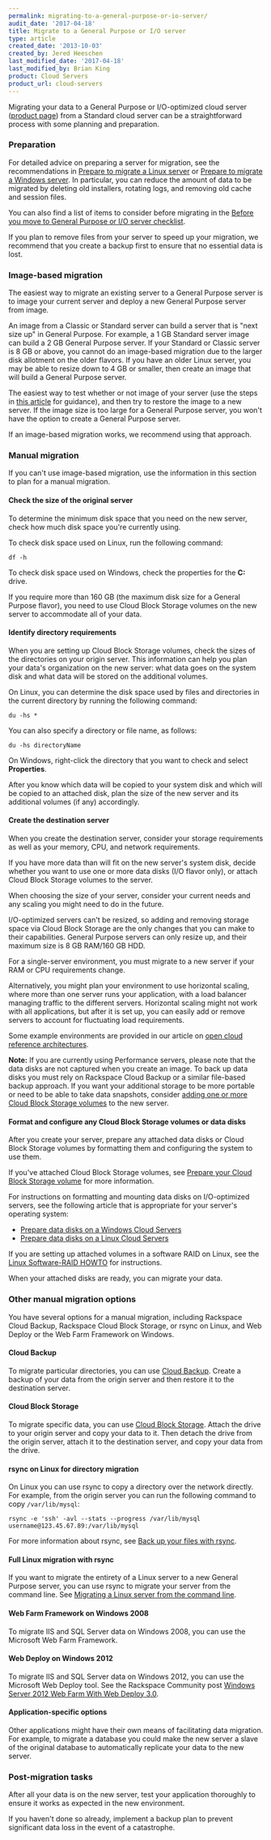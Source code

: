 ```yaml
---
permalink: migrating-to-a-general-purpose-or-io-server/
audit_date: '2017-04-18'
title: Migrate to a General Purpose or I/O server
type: article
created_date: '2013-10-03'
created_by: Jered Heeschen
last_modified_date: '2017-04-18'
last_modified_by: Brian King
product: Cloud Servers
product_url: cloud-servers
---
```


Migrating your data to a General Purpose or I/O-optimized cloud server
([product page](http://www.rackspace.com/cloud/servers)) from a Standard cloud server can
be a straightforward process with some planning and preparation.

### Preparation

For detailed advice on preparing a server for  migration, see the recommendations
in [Prepare to migrate a Linux server](/how-to/prepare-to-migrate-a-linux-server) or [Prepare to migrate a Windows server](https://support.rackspace.com/how-to/prepare-to-migrate-a-windows-server/). In
particular, you can reduce the amount of data to be migrated by deleting old installers,
rotating logs, and removing old cache and session files.

You can also find a  list of items to consider before migrating in the
[Before you move to General Purpose or I/O server checklist](/how-to/before-you-move-to-general-purpose-or-io-cloud-server-checklist).

If you plan to remove files from your server to speed up your migration, we recommend that
you create a backup first to ensure that no essential data is lost.

### Image-based migration

The easiest way to migrate an existing server to a General Purpose server is to image your current server and deploy a new General Purpose server from image.

 An image from a Classic or Standard server can build a server that is "next size up" in General Purpose. For example, a 1 GB Standard server image can build a 2 GB General Purpose server. If your Standard or Classic server is 8 GB or above, you cannot do an image-based migration due to the larger disk allotment on the older flavors. If you have an older Linux server, you may be able to resize down to 4 GB or smaller, then create an image that will build a General Purpose server.

The easiest way to test whether or not  image of your server (use the steps in
[this article](/how-to/create-an-image-of-a-server-and-restore-a-server-from-a-saved-image)
for guidance), and then try to restore the image to a new server. If the image size is too
large for a General Purpose server, you won't have the option to create a General
Purpose server.

If an image-based migration works, we recommend using that approach. 

### Manual migration

If you can't use image-based migration, use the information in this section to plan for a
manual migration.

#### Check the size of the original server

To determine the minimum disk space that you need on the new server, check how much disk space
you're currently using.

To check disk space used on Linux, run the following command:

    df -h

To check disk space used on Windows, check the properties for the **C:** drive.

If you require more than 160 GB (the maximum disk size for a General Purpose flavor), you need to use Cloud Block Storage volumes on the new server to accommodate all of your data.

#### Identify directory requirements

When you are setting up Cloud Block Storage volumes, check the sizes of
the directories on your origin server. This information can help you plan your data's
organization on the new server: what data goes on the system disk and what data
will be stored on the additional volumes.

On Linux, you can determine the disk space used by files and directories in the current
directory by running the following command:

    du -hs *

You can also specify a directory or file name, as follows:

    du -hs directoryName

On Windows, right-click the directory that you want to check and select **Properties**.

After you know which data will be copied to your system disk and which will be copied to an
attached disk, plan the size of the new server and its additional volumes (if any) accordingly.

#### Create the destination server

When you create the destination server, consider your storage requirements as well as your
memory, CPU, and network requirements.

If you have more data than will fit on the new server's system disk, decide whether you
want to use one or more data disks (I/O flavor only), or attach Cloud Block Storage volumes to the
server.

When choosing the size of your server, consider your current needs and any scaling you might
need to do in the future.

I/O-optimized servers can't be resized, so adding and removing storage
space via Cloud Block Storage are the only changes that you can make to their capabilities. 
General Purpose servers can only resize up, and their maximum size is 8 GB RAM/160 GB HDD.

For a single-server environment, you must migrate to a new server if your RAM or CPU
requirements change.

Alternatively, you might plan your environment to use horizontal scaling, where more than
one server runs your application, with a load balancer managing traffic to the different
servers. Horizontal scaling might not work with all applications, but after it is set up,
you can easily add or remove servers to account for fluctuating load requirements.

Some example environments are provided in our article on [open cloud reference architectures](/how-to/rackspace-open-cloud-reference-architecture).

**Note:** If you are currently using Performance servers, please note that the data disks are not captured
when you create an image. To back up data disks you must rely on Rackspace Cloud Backup or a similar file-based backup approach.
If you want your additional storage to be more portable or need to be able to take data
snapshots, consider [adding one or more Cloud Block Storage volumes](/how-to/create-and-attach-a-cloud-block-storage-volume)
to the new server.

#### Format and configure any Cloud Block Storage volumes or data disks

After you create your server, prepare any attached data disks or Cloud Block Storage volumes
by formatting them and configuring the system to use them.

If you've attached Cloud Block Storage volumes, see
[Prepare your Cloud Block Storage volume](/how-to/prepare-your-cloud-block-storage-volume)
for more information.

For instructions on formatting and mounting data disks on I/O-optimized
servers, see the following article that is appropriate for your server's operating system:

- [Prepare data disks on a Windows Cloud Servers](/how-to/preparing-data-disks-on-windows-cloud-servers)
- [Prepare data disks on a Linux Cloud Servers](/how-to/preparing-data-disks-on-linux-cloud-servers)

If you are setting up attached volumes in a software RAID on Linux, see the
[Linux Software-RAID HOWTO](http://www.tldp.org/HOWTO/Software-RAID-HOWTO.html) for instructions.

When your attached disks are ready, you can migrate your data.

### Other manual migration options

You have several options for a manual migration, including Rackspace Cloud Backup, Rackspace
Cloud Block Storage, or rsync on Linux, and Web Deploy or the Web Farm Framework on Windows.

#### Cloud Backup

To migrate particular directories, you can use [Cloud Backup](/how-to/cloud-backup). Create a
backup of your data from the origin server and then restore it to the destination server.

#### Cloud Block Storage

To migrate specific data, you can use [Cloud Block Storage](/how-to/cloud-block-storage-overview).
Attach the drive to your origin server and copy your data to it. Then detach the drive from
the origin server, attach it to the destination server, and copy your data from the drive.

#### rsync on Linux for directory migration

On Linux you can use rsync to copy a directory over the network directly. For example, from
the origin server you can run the following command to copy `/var/lib/mysql`:

    rsync -e 'ssh' -avl --stats --progress /var/lib/mysql username@123.45.67.89:/var/lib/mysql

For more information about rsync, see [Back up your files with rsync](/how-to/backing-up-your-files-with-rsync).

#### Full Linux migration with rsync

If you want to migrate the entirety of a Linux server to a new General Purpose server, you can
use rsync to migrate your server from the command line. See
[Migrating a Linux server from the command line](/how-to/migrating-a-linux-server-from-the-command-line-1).

#### Web Farm Framework on Windows 2008

To migrate IIS and SQL Server data on Windows 2008, you can use the Microsoft Web Farm Framework.

#### Web Deploy on Windows 2012

To migrate IIS and SQL Server data on Windows 2012, you can use the Microsoft Web Deploy
tool. See the Rackspace Community post
[Windows Server 2012 Web Farm With Web Deploy 3.0](https://community.rackspace.com/products/f/25/t/641).

#### Application-specific options

Other applications might have their own means of facilitating data migration. For example,
to migrate a database you could make the new server a slave of the original database to
automatically replicate your data to the new server.

### Post-migration tasks

After all your data is on the new server, test your application thoroughly to ensure it
works as expected in the new environment.

If you haven't done so already, implement a backup plan to prevent significant data loss in
the event of a catastrophe.
